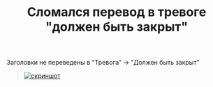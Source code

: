 ﻿---
title: "Сломался перевод в тревоге &quot;должен быть закрыт&quot;"
se.owner.user_id: 272569
se.owner.display_name: "RTK"
se.owner.link: "https://ru.meta.stackoverflow.com/users/272569/rtk"
se.link: "https://ru.meta.stackoverflow.com/questions/9832/%d0%a1%d0%bb%d0%be%d0%bc%d0%b0%d0%bb%d1%81%d1%8f-%d0%bf%d0%b5%d1%80%d0%b5%d0%b2%d0%be%d0%b4-%d0%b2-%d1%82%d1%80%d0%b5%d0%b2%d0%be%d0%b3%d0%b5-%d0%b4%d0%be%d0%bb%d0%b6%d0%b5%d0%bd-%d0%b1%d1%8b%d1%82%d1%8c-%d0%b7%d0%b0%d0%ba%d1%80%d1%8b%d1%82"
se.question_id: 9832
se.post_type: question
se.score: 18
---
<p>Заголовки не переведены в "Тревога" -> "Должен быть закрыт"</p>

<blockquote>
  <p><a href="https://i.stack.imgur.com/AKHG5.png" rel="nofollow noreferrer"><img src="https://i.stack.imgur.com/AKHG5.png" alt="скриншот"></a></p>
</blockquote>
